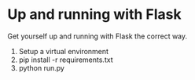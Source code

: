 # Up and running with Flask
Get yourself up and running with Flask the correct way.

1. Setup a virtual environment
2. pip install -r requirements.txt
3. python run.py
